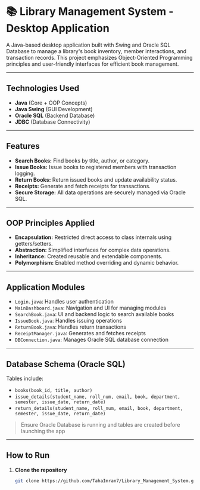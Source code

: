 # 📚 Library Management System - Desktop Application

A Java-based desktop application built with Swing and Oracle SQL Database to manage a library's book inventory, member interactions, and transaction records. This project emphasizes Object-Oriented Programming principles and user-friendly interfaces for efficient book management.

---

## Technologies Used

- **Java** (Core + OOP Concepts)
- **Java Swing** (GUI Development)
- **Oracle SQL** (Backend Database)
- **JDBC** (Database Connectivity)

---

## Features

- **Search Books:** Find books by title, author, or category.
- **Issue Books:** Issue books to registered members with transaction logging.
- **Return Books:** Return issued books and update availability status.
- **Receipts:** Generate and fetch receipts for transactions.
- **Secure Storage:** All data operations are securely managed via Oracle SQL.

---

## OOP Principles Applied

- **Encapsulation:** Restricted direct access to class internals using getters/setters.
- **Abstraction:** Simplified interfaces for complex data operations.
- **Inheritance:** Created reusable and extendable components.
- **Polymorphism:** Enabled method overriding and dynamic behavior.

---

## Application Modules

- `Login.java`: Handles user authentication
- `MainDashboard.java`: Navigation and UI for managing modules
- `SearchBook.java`: UI and backend logic to search available books
- `IssueBook.java`: Handles issuing operations
- `ReturnBook.java`: Handles return transactions
- `ReceiptManager.java`: Generates and fetches receipts
- `DBConnection.java`: Manages Oracle SQL database connection

---

## Database Schema (Oracle SQL)

Tables include:
- `books(book_id, title, author)`
- `issue_details(student_name, roll_num, email, book, department, semester, issue_date, return_date)`
- `return_details(student_name, roll_num, email, book, department, semester, issue_date, return_date)`

> Ensure Oracle Database is running and tables are created before launching the app

---

## How to Run

1. **Clone the repository**
   ```bash
   git clone https://github.com/TahaImran7/Library_Management_System.git
